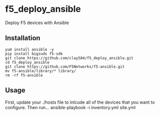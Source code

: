 # f5_deploy_ansible
Deploy F5 devices with Ansible

## Installation

	yum install ansible -y
    pip install bigsuds f5-sdk
    git clone https://github.com/clay584/f5_deploy_ansible.git
    cd f5_deploy_ansible
    git clone https://github.com/F5Networks/f5-ansible.git
    mv f5-ansible/library/* library/
    rm -rf f5-ansible

## Usage

First, update your ./hosts file to inlcude all of the devices that you want to configure.  Then run...
    ansible-playbook -i inventory.yml site.yml